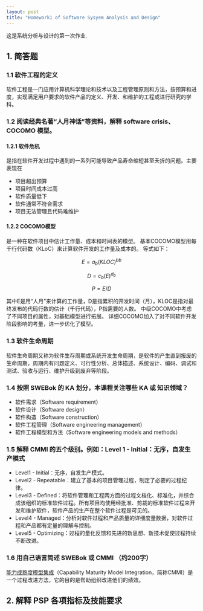 ```yaml
---
layout: post
title: "Homework1 of Software Sysyem Analysis and Design"
---
```

这是系统分析与设计的第一次作业.

## 1. 简答题
### 1.1 软件工程的定义
软件工程是一门应用计算机科学理论和技术以及工程管理原则和方法，按预算和进度，实现满足用户要求的软件产品的定义、开发、和维护的工程或进行研究的学科。

### 1.2 阅读经典名著“人月神话”等资料，解释 software crisis、COCOMO 模型。
#### 1.2.1 软件危机
是指在软件开发过程中遇到的一系列可能导致产品寿命缩短甚至夭折的问题。主要表现在
- 项目超出预算
- 项目时间成本过高
- 软件质量低下
- 软件通常不符合需求
- 项目无法管理且代码难维护

#### 1.2.2 COCOMO模型
是一种在软件项目中估计工作量、成本和时间表的模型。
基本COCOMO模型用每千行代码数（KLoC）来计算软件开发的工作量及成本的。
等式如下：

$$E = a_b(KLOC)^{bb}$$

$$D = c_b(E)^{d_b}$$

$$P = E / D$$

其中E是用“人月”来计算的工作量，D是指累积的开发时间（月），KLOC是指对最终发布的代码行数的估计（千行代码），P指需要的人数。
中级COCOMO中考虑了不同项目的属性，对基础模型进行拓展。
详细COCOMO加入了对不同软件开发阶段影响的考量，进一步优化了模型。

### 1.3 软件生命周期
软件生命周期又称为软件生存周期或系统开发生命周期，是软件的产生直到报废的生命周期，周期内有问题定义、可行性分析、总体描述、系统设计、编码、调试和测试、验收与运行、维护升级到废弃等阶段。

### 1.4 按照 SWEBok 的 KA 划分，本课程关注哪些 KA 或 知识领域？
- 软件需求（Software requirement）
- 软件设计（Software design）
- 软件构造（Software construction）
- 软件工程管理（Software engineering management）
- 软件工程模型和方法（Software engineering models and methods）

### 1.5 解释 CMMI 的五个级别。例如：Level 1 - Initial：无序，自发生产模式
- Level1 - Initial：无序，自发生产模式。
- Level2 - Repeatable：建立了基本的项目管理过程，制定了必要的过程纪律。
- Level3 - Defined：将软件管理和工程两方面的过程文档化、标准化，并综合成该组织的标准软件过程。所有项目均使用经批准、剪裁的标准软件过程来开发和维护软件，软件产品的生产在整个软件过程是可见的。
- Level4 - Managed：分析对软件过程和产品质量的详细度量数据，对软件过程和产品都有定量的理解与控制。
- Level5 - Optimizing：过程的量化反馈和先进的新思想、新技术促使过程持续不断改进。

### 1.6 用自己语言简述 SWEBok 或 CMMI （约200字）
[能力成熟度模型集成](https://zh.wikipedia.org/wiki/%E8%83%BD%E5%8A%9B%E6%88%90%E7%86%9F%E5%BA%A6%E6%A8%A1%E5%9E%8B%E9%9B%86%E6%88%90#%E6%A6%82%E8%BF%B0)（Capability Maturity Model Integration，简称CMMI）是一个过程改进方法，它的目的是帮助组织改进他们的绩效。


## 2. 解释 PSP 各项指标及技能要求

